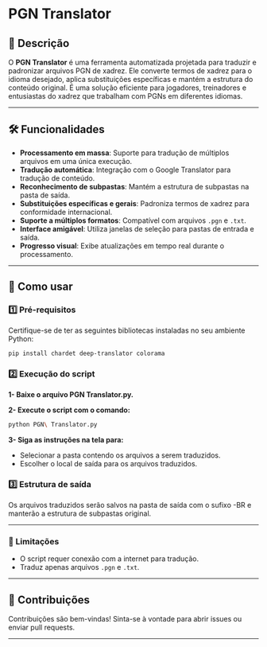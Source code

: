 # PGN Translator

## 📜 Descrição

O **PGN Translator** é uma ferramenta automatizada projetada para traduzir e padronizar arquivos PGN de xadrez. Ele converte termos de xadrez para o idioma desejado, aplica substituições específicas e mantém a estrutura do conteúdo original. É uma solução eficiente para jogadores, treinadores e entusiastas do xadrez que trabalham com PGNs em diferentes idiomas.

---

## 🛠️ Funcionalidades

- **Processamento em massa**: Suporte para tradução de múltiplos arquivos em uma única execução.
- **Tradução automática**: Integração com o Google Translator para tradução de conteúdo.
- **Reconhecimento de subpastas**: Mantém a estrutura de subpastas na pasta de saída.
- **Substituições específicas e gerais**: Padroniza termos de xadrez para conformidade internacional.
- **Suporte a múltiplos formatos**: Compatível com arquivos `.pgn` e `.txt`.
- **Interface amigável**: Utiliza janelas de seleção para pastas de entrada e saída.
- **Progresso visual**: Exibe atualizações em tempo real durante o processamento.

---

## 🚀 Como usar

### 1️⃣ Pré-requisitos

Certifique-se de ter as seguintes bibliotecas instaladas no seu ambiente Python:

```bash
pip install chardet deep-translator colorama
```
### 2️⃣ Execução do script
**1- Baixe o arquivo PGN Translator.py.**

**2- Execute o script com o comando:**
```bash
python PGN\ Translator.py
```

**3- Siga as instruções na tela para:**
- Selecionar a pasta contendo os arquivos a serem traduzidos.
- Escolher o local de saída para os arquivos traduzidos.

### 3️⃣ Estrutura de saída
Os arquivos traduzidos serão salvos na pasta de saída com o sufixo -BR e manterão a estrutura de subpastas original.

---

### 📌 Limitações
- O script requer conexão com a internet para tradução.
- Traduz apenas arquivos `.pgn` e `.txt`.

---

## 🤝 Contribuições
Contribuições são bem-vindas! Sinta-se à vontade para abrir issues ou enviar pull requests.

---
